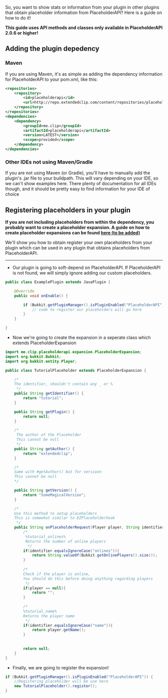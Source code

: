 So, you want to show stats or information from your plugin in other plugins that obtain placeholder information from PlaceholderAPI? Here is a guide on how to do it!

**This guide uses API methods and classes only available in PlaceholderAPI 2.0.6 or higher!**

## Adding the plugin depedency
### Maven
If you are using Maven, it's as simple as adding the dependency information for PlaceholderAPI to your pom.xml, like this:
```xml
<repositories>
    <repository>
        <id>placeholderapi</id>
        <url>http://repo.extendedclip.com/content/repositories/placeholderapi/</url>
    </repository>
</repositories>
<dependencies>
    <dependency>
        <groupId>me.clip</groupId>
        <artifactId>placeholderapi</artifactId>
        <version>LATEST</version>
        <scope>provided</scope>
    </dependency>
</dependencies>
```
### Other IDEs not using Maven/Gradle
If you are not using Maven (or Gradle), you'll have to manually add the plugin's .jar file to your buildpath. This will vary depending on your IDE, so we can't show examples here. There plenty of documentation for all IDEs though, and it should be pretty easy to find information for your IDE of choice

## Registering placeholders in your plugin

**If you are not including placeholders from within the dependency, you probably want to create a placeholder expansion. A guide on how to create placeholder expansions can be found [here (to be added)](#adding-placeholders-from-your-plugin-to-placeholderapi)**

We'll show you how to obtain register your own placeholders from your plugin which can be used in any plugin that obtains placeholders from PlaceholderAPI.

***

* Our plugin is going to soft-depend on PlaceholderAPI. If PlaceholderAPI is not found, we will simply ignore adding our custom placeholders.

```java
public class ExamplePlugin extends JavaPlugin {

    @Override
    public void onEnable() {

        if (Bukkit.getPluginManager().isPluginEnabled("PlaceholderAPI"))
            // code to register our placeholders will go here
        }
    }

}
```

* Now we're going to create the expansion in a seperate class which extends PlaceholderExpansion

```java
import me.clip.placeholderapi.expansion.PlaceholderExpansion;
import org.bukkit.Bukkit;
import org.bukkit.entity.Player;

public class TutorialPlaceholder extends PlaceholderExpansion {

    /*
    The identifier, shouldn't contain any _ or %
     */
    public String getIdentifier() {
        return "tutorial";
    }

    public String getPlugin() {
        return null;
    }

    /*
     The author of the Placeholder
     This cannot be null
     */
    public String getAuthor() {
        return "extendedclip";
    }

    /*
    Same with #getAuthor() but for versioon
    This cannot be null
    */

    public String getVersion() {
        return "SomeMagicalVersion";
    }

    /*
    Use this method to setup placeholders
    This is somewhat similar to EZPlaceholderhook
     */
    public String onPlaceholderRequest(Player player, String identifier) {
        /*
         %tutorial_onlines%
         Returns the number of online players
          */
        if(identifier.equalsIgnoreCase("onlines")){
            return String.valueOf(Bukkit.getOnlinePlayers().size());
        }
   
        /*
        Check if the player is online,
        You should do this before doing anything regarding players
         */
        if(player == null){
            return "";
        }
   
        /*
        %tutorial_name%
        Returns the player name
         */
        if(identifier.equalsIgnoreCase("name")){
            return player.getName();
        }
   
   
        return null;
    }
}
```

* Finally, we are going to register the expansion!

```java
if (Bukkit.getPluginManager().isPluginEnabled("PlaceholderAPI")) {
    //Registering placeholder will be use here
    new TutorialPlaceholder().register();
}
```